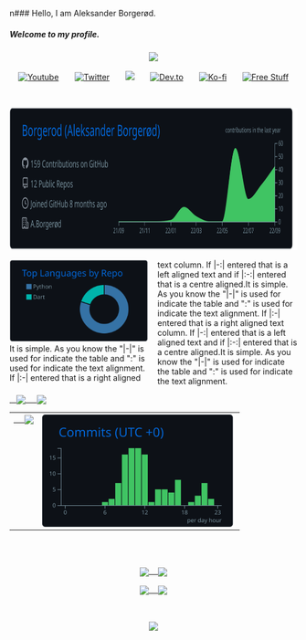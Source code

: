 n### Hello, I am Aleksander Borgerød. 
##### Welcome to my profile.


<!-- Typing SVG by DenverCoder1 - https://github.com/DenverCoder1/readme-typing-svg -->

<p align="center">
  <a href="https://github.com/DenverCoder1/readme-typing-svg"><img src="https://readme-typing-svg.demolab.com/?lines=Full-stack%20web%20and%20app%20developer;Experienced%20UI%2FUX%20Designer;10%2B%20years%20of%20coding%20experience;Always%20learning%20new%20things&font=Fira%20Code&center=true&width=440&height=45&color=f75c7e&vCenter=true&size=22&pause=1000"></a>
</p>

<!-- Social icons section -->
<p align="center">
  <a href="https://www.youtube.com/c/DevProTips"><img width="32px" alt="Youtube" title="Youtube" src="https://i.imgur.com/qiXu7b2.png"/></a>
  &#8287;&#8287;&#8287;&#8287;&#8287;
  <a href="https://twitter.com/DenverCoder1"><img width="32px" alt="Twitter" title="Twitter" src="https://i.imgur.com/OXZM1L6.png"/></a>
  &#8287;&#8287;&#8287;&#8287;&#8287;
  <a href="https://discord.gg/fPrdqh3Zfu" alt="Dev Pro Tips Discussion & Support Server"><img width="32px" src="https://i.imgur.com/OViZO8J.png"/></a>
  &#8287;&#8287;&#8287;&#8287;&#8287;
  <a href="https://dev.to/denvercoder1"><img width="32px" alt="Dev.to" title="DenverCoder1 Dev.to" src="https://i.imgur.com/mVm29vK.png"></a>
  &#8287;&#8287;&#8287;&#8287;&#8287;
  <a href="https://ko-fi.com/jlawrence"><img width="32px" alt="Ko-fi" title="Buy me a coffee" src="https://i.imgur.com/PpLeD3K.png"/></a>
  &#8287;&#8287;&#8287;&#8287;&#8287;
  <a href="http://eyl327.mywebcommunity.org/promos/"><img width="32px" alt="Free Stuff" title="Free gifts for you" src="https://i.imgur.com/0uVwkoZ.png"/></a>
</p>

<br/>




<p align="center">
<img  height=250 max-width: max-content  src="https://raw.githubusercontent.com/Borgerod/Borgerod/main/profile-summary-card-output/github_dark/0-profile-details.svg"/>
</p>

<div align="left" style="column-count:2;">
  <img src="https://raw.githubusercontent.com/Borgerod/Borgerod/main/profile-summary-card-output/github_dark/1-repos-per-language.svg"/> 
  <!-- <div align="left" style="width:500px"> -->
    It is simple. As you know the "|-|" is used for indicate the table and ":" is used for indicate the text alignment. If |:-| entered that is a right aligned text column. If |-:| entered that is a left aligned text and if |:-:| entered that is a centre aligned.It is simple. As you know the "|-|" is used for indicate the table and ":" is used for indicate the text alignment. If |:-| entered that is a right aligned text column. If |-:| entered that is a left aligned text and if |:-:| entered that is a centre aligned.It is simple. As you know the "|-|" is used for indicate the table and ":" is used for indicate the text alignment. 
  <!-- </div> -->
</div>
<!-- </div> -->



<!-- <p>
  <div align = "center" style="column-count: 2;">
      <div>
        <div style="width:510px" > 
        <img align = "center" src="https://raw.githubusercontent.com/Borgerod/Borgerod/main/profile-summary-card-output/github_dark/1-repos-per-language.svg"/> 
        </div> 
        <div  style="width:500px"  align = left>
          It is simple. As you know the "|-|" is used for indicate the table and ":" is used for indicate the text alignment. If |:-| entered that is a right aligned text column. If |-:| entered that is a left aligned text and if |:-:| entered that is a centre aligned.It is simple. As you know the "|-|" is used for indicate the table and ":" is used for indicate the text alignment. If |:-| entered that is a right aligned text column. If |-:| entered that is a left aligned text and if |:-:| entered that is a centre aligned.It is simple. As you know the "|-|" is used for indicate the table and ":" is used for indicate the text alignment. 
        </div>
    </div>
  </div>
</p> -->






<!-- </div> -->

<!-- PROFILE STATS 1: -->
<p align="center">
  <table>
      <tr>
        <div style="display: inline-block;">
          <td valign="top">
            <a href="https://github.com/Borgerod/Borgerod">
              &nbsp;&nbsp;&nbsp;&nbsp; <img height=200 max-width: min-content align="center" src="https://streak-stats.demolab.com/?user=Borgerod&theme=github-dark&hide_border=true"  />
            </a>
          </td>
          <td valign="top">
            <a href="https://github.com/Borgerod/Borgerod">
              <img height=200 max-width: min-content  align="center" src="https://raw.githubusercontent.com/Borgerod/Borgerod/main/profile-summary-card-output/github_dark/4-productive-time.svg" /> 
            </a> 
          </td>
        </div>
      </tr>
      <a href="https://github.com/Borgerod/Borgerod">
          &nbsp;&nbsp;<img height=220 max-width: min-content align="center" src="https://github-readme-stats.vercel.app/api/top-langs/?username=Borgerod&theme=github_dark&hide=html,&langs_count=3&hide_border=true" />&nbsp;&nbsp;&nbsp;&nbsp;
      </a> 
      <a href="https://github.com/Borgerod/Borgerod">
          <img height=220 max-width: min-content align="center" src="https://github-readme-stats.vercel.app/api?username=Borgerod&theme=github_dark&show_icons=true&line_height=27&count_private=true&hide_border=true"  />
      </a>
    </p> 
  </table>
</p> 


<!-- Divider -->
<br></br>

<!-- REPO'S: -->
<p align="left">
  <p align="center">
  <a href="https://github.com/Borgerod/BarniBus">
    <img align="center" src="https://github-readme-stats.vercel.app/api/pin/?username=Borgerod&repo=BarniBus&theme=github_dark&hide_border=true" />&nbsp;&nbsp;&nbsp;
  </a>
  <a href="https://github.com/Borgerod/ProSpector">
    <img align="center" src="https://github-readme-stats.vercel.app/api/pin/?username=Borgerod&repo=ProSpector&theme=github_dark&hide_border=true" />
  </a>
</p>
<p align="center">
  <a href="https://github.com/Borgerod/Telegram_surveillance">
    <img align="center" src="https://github-readme-stats.vercel.app/api/pin/?username=Borgerod&repo=Telegram_surveillance&theme=github_dark&hide_border=true" />&nbsp;&nbsp;&nbsp;
  </a>
  <a href="https://github.com/Borgerod/Investerings_Kalkulator">
    <img align="center" src="https://github-readme-stats.vercel.app/api/pin/?username=Borgerod&repo=Investerings_Kalkulator&theme=github_dark&hide_border=true" />
  </a>
  </p>
</p>

<!-- PROFILE COUNTER: -->
<br>
  <P align = "center">
    <a>
      <img align="center" src="https://profile-counter.glitch.me/borgerod/count.svg"/>
    </a>
  </p>
</br>
<!-- </div> -->

<!-- 
<p align="center">
  <div  align = "left" style="column-count: 2;">
      <div style="display: inline-block;">
        <td valign="top">
        &nbsp;&nbsp;<img height=220 max-width: min-content align="center"  <img src="https://raw.githubusercontent.com/Borgerod/Borgerod/main/profile-summary-card-output/github_dark/1-repos-per-language.svg"/> &nbsp;&nbsp;&nbsp;&nbsp;
        </td>
        </div>
        <td valign="top">
        </td>
      </br></br></br> It is simple. As you know the "|-|" is used for indicate the table and ":" is used for indicate the text alignment. If |:-| entered that is a right aligned text column. If |-:| entered that is a left aligned text and if |:-:| entered that is a centre aligned.It is simple. As you know the "|-|" is used for indicate the table and ":" is used for indicate the text alignment. If |:-| entered that is a right aligned text column. If |-:| entered that is a left aligned text and if |:-:| entered that is a centre aligned.It is simple. As you know the "|-|" is used for indicate the table and ":" is used for indicate the text alignment. 
    </div>
</p>  -->



<!-- <p align="center">
<div  align="center" style="column-count: 1;">
      <img  height=250 max-width: max-content  src="https://raw.githubusercontent.com/Borgerod/Borgerod/main/profile-summary-card-output/github_dark/0-profile-details.svg"/>
    </div>
<p align="left">
  <div  align = "center" style="column-count: 2;">
    &nbsp;&nbsp;&nbsp;&nbsp;&nbsp;&nbsp;&nbsp;&nbsp; <div> 
    <img  src="https://raw.githubusercontent.com/Borgerod/Borgerod/main/profile-summary-card-output/github_dark/1-repos-per-language.svg"/>  &nbsp;&nbsp;&nbsp;&nbsp;
    <img src="https://raw.githubusercontent.com/Borgerod/Borgerod/main/profile-summary-card-output/github_dark/2-most-commit-language.svg"/> &nbsp;&nbsp;&nbsp;&nbsp;
    </div>
  </div>
  </p>
</p> -->
